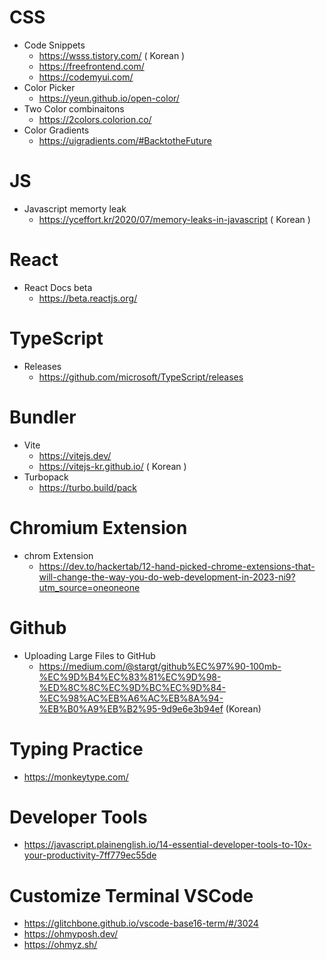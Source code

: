 # CSS
  * Code Snippets
    * https://wsss.tistory.com/ ( Korean )
    * https://freefrontend.com/
    * https://codemyui.com/
  * Color Picker
    * https://yeun.github.io/open-color/
  * Two Color combinaitons
    * https://2colors.colorion.co/
  * Color Gradients  
    * https://uigradients.com/#BacktotheFuture

# JS
  * Javascript memorty leak
    * https://yceffort.kr/2020/07/memory-leaks-in-javascript ( Korean )

# React 
  * React Docs beta
    * https://beta.reactjs.org/
   
# TypeScript
  * Releases
    * https://github.com/microsoft/TypeScript/releases

# Bundler
  * Vite
    * https://vitejs.dev/
    * https://vitejs-kr.github.io/ ( Korean )
  * Turbopack
    * https://turbo.build/pack

# Chromium Extension
  * chrom Extension
    * https://dev.to/hackertab/12-hand-picked-chrome-extensions-that-will-change-the-way-you-do-web-development-in-2023-ni9?utm_source=oneoneone

# Github
  * Uploading Large Files to GitHub
    * https://medium.com/@stargt/github%EC%97%90-100mb-%EC%9D%B4%EC%83%81%EC%9D%98-%ED%8C%8C%EC%9D%BC%EC%9D%84-%EC%98%AC%EB%A6%AC%EB%8A%94-%EB%B0%A9%EB%B2%95-9d9e6e3b94ef (Korean)

# Typing Practice
  * https://monkeytype.com/

# Developer Tools
  * https://javascript.plainenglish.io/14-essential-developer-tools-to-10x-your-productivity-7ff779ec55de

# Customize Terminal VSCode
  * https://glitchbone.github.io/vscode-base16-term/#/3024 
  * https://ohmyposh.dev/
  * https://ohmyz.sh/


